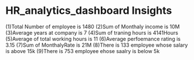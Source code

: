 # HR_analytics_dashboard Insights
(1)Total Number of employee is 1480
(2)Sum of Monthaly income is 10M
(3)Average years at company is 7
(4)Sum of traning hours is 4141Hours
(5)Average of total working hours is 11
(6)Average perfoemance rating is 3.15
(7)Sum of MonthalyRate is 21M
(8)There is 133 employee whose salary is above 15k
(9)There is 753 employee ehose saalry is below 5k

